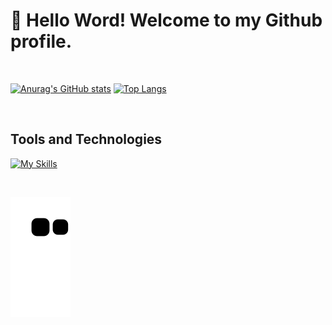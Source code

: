 # 👋 Hello Word! Welcome to my Github profile.

<br>

[![Anurag's GitHub stats](https://github-readme-stats.vercel.app/api?username=joaovitor8&theme=dark)](https://github.com/anuraghazra/github-readme-stats)
[![Top Langs](https://github-readme-stats.vercel.app/api/top-langs/?username=joaovitor8&theme=dark&layout=compact)](https://github.com/anuraghazra/github-readme-stats)

<br>

## Tools and Technologies
[![My Skills](https://skillicons.dev/icons?i=vscode,vite,nodejs,react,ts,js,html,css,git,vercel)](https://skillicons.dev)

<br>

![Snake animation](https://github.com/joaovitor8/joaovitor8/blob/output/github-contribution-grid-snake.svg)
